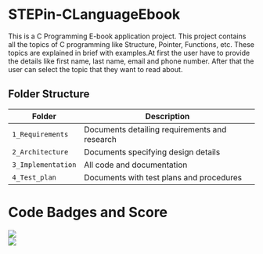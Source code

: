 # STEPin-CLanguageEbook
This is a C Programming E-book application project. This project contains all the topics of C programming like Structure, Pointer, Functions, etc. These topics are explained in brief with examples.At first the user have to provide the details like first name, last name, email and phone number. After that the user can select the topic that they want to read about. 


## Folder Structure
|Folder             | Description |
|-------------------| -----------------------------------------|
| `1_Requirements`   | Documents detailing requirements and research|
| `2_Architecture`         | Documents specifying design details|
| `3_Implementation` | All code and documentation|
| `4_Test_plan`      | Documents with test plans and procedures|


# Code Badges and Score

![](https://www.code-inspector.com/project/28285/score/svg)<br />![](https://www.code-inspector.com/project/28285/status/svg)

